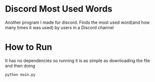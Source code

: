 # Discord Most Used Words

Another program I made for discord. Finds the most used word(and how many times it was used) by users in a Discord channel

# How to Run

It has no dependencies so running it is as simple as downloading the file and then doing

```
python main.py
```
